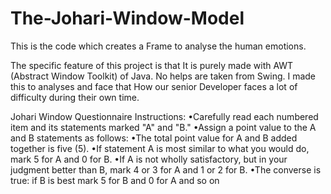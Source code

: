 # The-Johari-Window-Model

This is the code which creates a Frame to analyse the human emotions.

The specific feature of this project is that It is purely made with AWT (Abstract Window Toolkit) of Java. No helps are taken from Swing.
I made this to analyses and face that How our senior Developer faces a lot of difficulty during their own time.

Johari Window Questionnaire
Instructions:
   •Carefully read each numbered item and its statements marked "A" and "B." 
   •Assign a point value to the A and B statements as follows: 
   •The total point value for A and B added together is five (5). 
   •If statement A is most similar to what you would do, mark 5 for A and 0 for B. 
   •If A is not wholly satisfactory, but in your judgment better than B, mark 4 or 3 for A and 1 or 2 for B. 
   •The converse is true: if B is best mark 5 for B and 0 for A and so on
